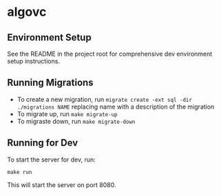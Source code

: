 # algovc

## Environment Setup
See the README in the project root for comprehensive dev environment setup instructions.   

## Running Migrations

* To create a new migration, run `migrate create -ext sql -dir ./migrations NAME` replacing name with a description of the migration
* To migrate up, run `make migrate-up`
* To migraste down, run `make migrate-down`


## Running for Dev
To start the server for dev, run:
    
````
make run
````

This will start the server on port 8080.
